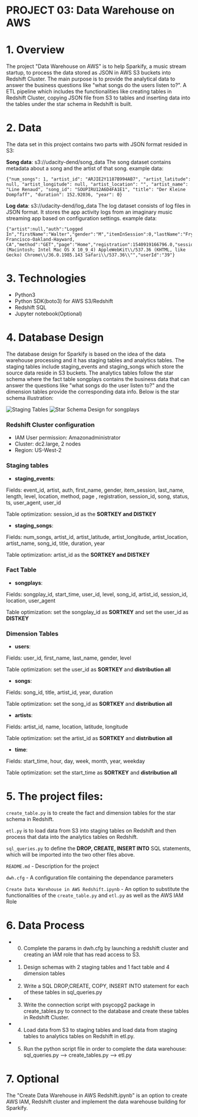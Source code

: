 # PROJECT 03: Data Warehouse on AWS

# 1. Overview

The project "Data Warehouse on AWS" is to help Sparkify, a music stream startup, to process the data stored as JSON in AWS S3 buckets into Redshift Cluster. The main purpose is to provide the analytical data to answer the business questions like "what songs do the users listen to?". A ETL pipeline which includes the functionalities like creating tables in Redshift Cluster, copying JSON file from S3 to tables and inserting data into the tables under the star schema in Redshift is built.

# 2. Data
The data set in this project contains two parts with JSON format resided in S3:

**Song data**: s3://udacity-dend/song_data
The song dataset contains metadata about a song and the artist of that song. 
example data:
```
{"num_songs": 1, "artist_id": "ARJIE2Y1187B994AB7", "artist_latitude": null, "artist_longitude": null, "artist_location": "", "artist_name": "Line Renaud", "song_id": "SOUPIRU12A6D4FA1E1", "title": "Der Kleine Dompfaff", "duration": 152.92036, "year": 0}
```

**Log data**: s3://udacity-dend/log_data
The log dataset consists of log files in JSON format. It stores the app activity logs from an imaginary music streaming app based on configuration settings.
example data:
```
{"artist":null,"auth":"Logged In","firstName":"Walter","gender":"M","itemInSession":0,"lastName":"Frye","length":null,"level":"free","location":"San Francisco-Oakland-Hayward, CA","method":"GET","page":"Home","registration":1540919166796.0,"sessionId":38,"song":null,"status":200,"ts":1541105830796,"userAgent":"\\"Mozilla\\/5.0 (Macintosh; Intel Mac OS X 10_9_4) AppleWebKit\\/537.36 (KHTML, like Gecko) Chrome\\/36.0.1985.143 Safari\\/537.36\\"","userId":"39"}
```


# 3. Technologies
- Python3
- Python SDK(boto3) for AWS S3/Redshift
- Redshift SQL
- Jupyter notebook(Optional)

# 4. Database Design
The database design for Sparkify is based on the idea of the data warehouse processing and it has staging tables and analytics tables. The staging tables include staging_events and staging_songs which store the source data reside in S3 buckets. The analytics tables follow the star schema where the fact table songplays contains the business data that can answer the questions like "what songs do the user listen to?" and the dimension tables provide the corresponding data info. Below is the star schema illustration:

![Staging Tables](https://github.com/klay-liu/Project03-Data-Warehouse-On-AWS/blob/master/Staging%20Tables.jpeg)
![Star Schema Design for songplays](https://github.com/klay-liu/Project03-Data-Warehouse-On-AWS/blob/master/Star%20Schema%20Design%20for%20songplays.jpeg)


### Redshift Cluster configuration
- IAM User permission: Amazonadministrator
- Cluster: dc2.large, 2 nodes
- Region: US-West-2

### Staging tables

- **staging_events**: 

Fields: event_id, artist, auth, first_name, gender, item_session, last_name, length, level, location, method, page , registration, session_id, song, status, ts, user_agent, user_id


Table optimization: session_id as the **SORTKEY and DISTKEY**

- **staging_songs**: 

Fields: num_songs, artist_id, artist_latitude, artist_longitude, artist_location, artist_name, song_id, title, duration, year


Table optimization: artist_id as the **SORTKEY and DISTKEY**

### Fact Table

- **songplays**: 

Fields: songplay_id, start_time, user_id, level, song_id, artist_id, session_id, location, user_agent


Table optimization: set the songplay_id as **SORTKEY** and set the user_id as **DISTKEY**

### Dimension Tables

- **users**: 

Fields: user_id, first_name, last_name, gender, level


Table optimization: set the user_id as **SORTKEY** and **distribution all**

- **songs**: 

Fields: song_id, title, artist_id, year, duration


Table optimization: set the song_id as **SORTKEY** and **distribution all**

- **artists**: 

Fields: artist_id, name, location, latitude, longitude


Table optimization: set the artist_id as **SORTKEY** and **distribution all**

- **time**: 

Fields: start_time, hour, day, week, month, year, weekday


Table optimization: set the start_time as **SORTKEY** and **distribution all**

# 5. The project files:

`create_table.py` is to create the fact and dimension tables for the star schema in Redshift.

`etl.py` is to load data from S3 into staging tables on Redshift and then process that data into the analytics tables on Redshift.

`sql_queries.py` to define the **DROP, CREATE, INSERT INTO** SQL statements, which will be imported into the two other files above.

`README.md`  - Description for the project

`dwh.cfg` - A configuration file containing the dependance parameters

`Create Data Warehouse in AWS Redshift.ipynb` - An option to substitute the functionalities of the `create_table.py` and `etl.py` as well as the AWS IAM Role

# 6. Data Process
- 0. Complete the params in dwh.cfg by launching a redshift cluster and creating an IAM role that has read access to S3.
- 1. Design schemas with 2 staging tables and 1 fact table and 4 dimension tables
- 2. Write a SQL DROP,CREATE, COPY, INSERT INTO statement for each of these tables in sql_queries.py
- 3. Write the connection script with psycopg2 package in create_tables.py to connect to the database and create these tables in Redshift Cluster.
- 4. Load data from S3 to staging tables and load data from staging tables to analytics tables on Redshift in etl.py.
- 5. Run the python script file in order to complete the data warehouse: sql_queries.py --> create_tables.py --> etl.py

# 7. Optional
The "Create Data Warehouse in AWS Redshift.ipynb" is an option to create AWS IAM, Redshift cluster and implement the data warehouse building for Sparkify.
